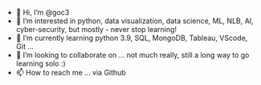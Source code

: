 - 👋 Hi, I’m @goc3
- 👀 I’m interested in python, data visualization, data science, ML, NLB, AI, cyber-security, but mostly - never stop learning!
- 🌱 I’m currently learning python 3.9, SQL, MongoDB, Tableau, VScode, Git ...
- 💞️ I’m looking to collaborate on ... not much really, still a long way to go learning solo :)
- 📫 How to reach me ... via Github

<!---
goc3/goc3 is a ✨ special ✨ repository because its `README.md` (this file) appears on your GitHub profile.
You can click the Preview link to take a look at your changes.
--->
